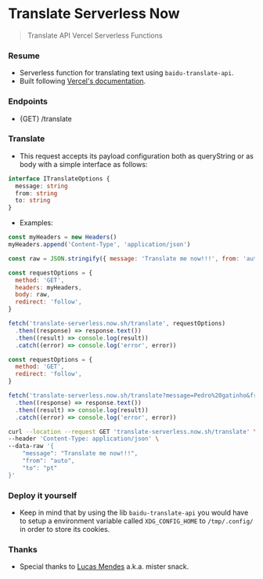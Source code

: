 # Translate Serverless Now

> Translate API Vercel Serverless Functions

### Resume

- Serverless function for translating text using `baidu-translate-api`.
- Built following [Vercel's documentation](https://vercel.com/docs/v2/serverless-functions/supported-languages#using-typescript).

### Endpoints

- {GET} /translate

### Translate

- This request accepts its payload configuration both as queryString or as body with a simple interface as follows:

```ts
interface ITranslateOptions {
  message: string
  from: string
  to: string
}
```

- Examples:

```js
const myHeaders = new Headers()
myHeaders.append('Content-Type', 'application/json')

const raw = JSON.stringify({ message: 'Translate me now!!!', from: 'auto', to: 'pt' })

const requestOptions = {
  method: 'GET',
  headers: myHeaders,
  body: raw,
  redirect: 'follow',
}

fetch('translate-serverless.now.sh/translate', requestOptions)
  .then((response) => response.text())
  .then((result) => console.log(result))
  .catch((error) => console.log('error', error))
```

```js
const requestOptions = {
  method: 'GET',
  redirect: 'follow',
}

fetch('translate-serverless.now.sh/translate?message=Pedro%20gatinho&from=pt&to=en', requestOptions)
  .then((response) => response.text())
  .then((result) => console.log(result))
  .catch((error) => console.log('error', error))
```

```sh
curl --location --request GET 'translate-serverless.now.sh/translate' \
--header 'Content-Type: application/json' \
--data-raw '{
	"message": "Translate me now!!!",
    "from": "auto",
    "to": "pt"
}'
```

### Deploy it yourself

- Keep in mind that by using the lib `baidu-translate-api` you would have to setup a environment variable called `XDG_CONFIG_HOME` to `/tmp/.config/` in order to store its cookies.

### Thanks

- Special thanks to [Lucas Mendes](https://github.com/LucasMendesl) a.k.a. mister snack.
